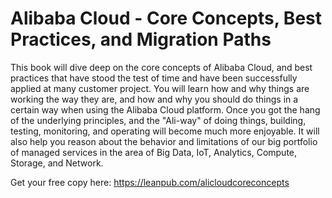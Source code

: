 # Alibaba Cloud - Core Concepts, Best Practices, and Migration Paths
This book will dive deep on the core concepts of Alibaba Cloud, and best practices that have stood the test of time and have been successfully applied at many customer project. You will learn how and why things are working the way they are, and how and why you should do things in a certain way when using the Alibaba Cloud platform. Once you got the hang of the underlying principles, and the "Ali-way" of doing things, building, testing, monitoring, and operating will become much more enjoyable. It will also help you reason about the behavior and limitations of our big portfolio of managed services in the area of Big Data, IoT, Analytics, Compute, Storage, and Network.

Get your free copy here: https://leanpub.com/alicloudcoreconcepts
